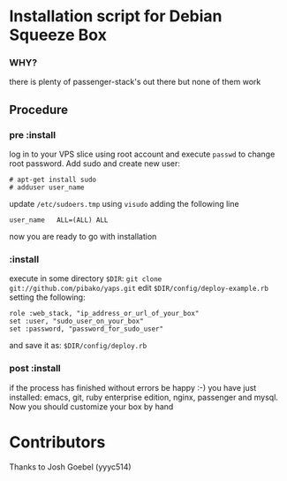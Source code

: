 # Installation script for Debian Squeeze Box

### WHY?

there is plenty of passenger-stack's out there but none of them work

## Procedure

### pre :install

log in to your VPS slice using root account and
execute ```passwd``` to change root password.
Add sudo and create new user:

    # apt-get install sudo
    # adduser user_name

update ```/etc/sudoers.tmp``` using ```visudo``` adding the following line

    user_name   ALL=(ALL) ALL

now you are ready to go with installation

### :install

execute in some directory ```$DIR```:
```git clone git://github.com/pibako/yaps.git```
edit ```$DIR/config/deploy-example.rb``` setting the following:

    role :web_stack, "ip_address_or_url_of_your_box"
    set :user, "sudo_user_on_your_box"
    set :password, "password_for_sudo_user"

and save it as: ```$DIR/config/deploy.rb```

### post :install

if the process has finished without errors be happy :-)
you have just installed: emacs, git, ruby enterprise edition, nginx,
passenger and mysql.
Now you should customize your box by hand

# Contributors

Thanks to Josh Goebel (yyyc514)

